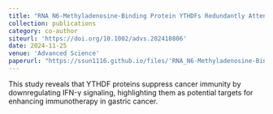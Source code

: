 ```yaml
---
title: "RNA N6-Methyladenosine-Binding Protein YTHDFs Redundantly Attenuate Cancer Immunity by Downregulating IFN-gamma Signaling in Gastric Cancer"
collection: publications
category: co-author
siteurl: 'https://doi.org/10.1002/advs.202410806'
date: 2024-11-25
venue: 'Advanced Science'
paperurl: "https://ssun1116.github.io/files/'RNA_N6-Methyladenosine-Binding_Protein_YTHDFs_Redundantly_Attenuate_Cancer_Immunity_by_Downregulating_IFN-gamma_Signaling_in_Gastric_Cancer.pdf"
---
```


This study reveals that YTHDF proteins suppress cancer immunity by downregulating IFN-γ signaling, highlighting them as potential targets for enhancing immunotherapy in gastric cancer.
